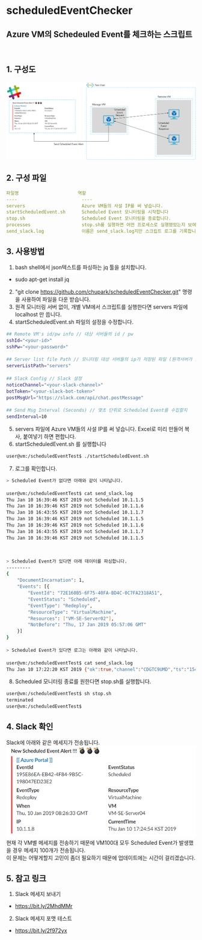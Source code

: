# scheduledEventChecker

## Azure VM의 Schedeuled Event를 체크하는 스크립트
<br>

## 1. 구성도
<img src=https://github.com/chupark/scheduledEventChecker/blob/master/images/send_slack.png />

## 2. 구성 파일
````yaml
파일명                      역할
----                        ----
servers                     Azure VM들의 사설 IP를 써 넣습니다.
startScheduledEvent.sh      Scheduled Event 모니터링을 시작합니다
stop.sh                     Scheduled Event 모니터링을 종료합니다.
processes                   stop.sh를 실행하면 어떤 프로세스로 실행됐었는지 보여줍니다.
send_slack.log              이름은 send_slack.log지만 스크립트 로그를 기록합니다.
````

## 3. 사용방법
1. bash shell에서 json텍스트를 파싱하는 jq 툴을 설치합니다.
- sudo apt-get install jq
2. "git clone https://github.com/chupark/scheduledEventChecker.git" 명령을 사용하여 파일을 다운 받습니다.
3. 원격 모니터링 서버 없이, 개별 VM에서 스크립트를 실행한다면 servers 파일에 localhost 만 씁니다.
4. startScheduledEvent.sh 파일의 설정을 수정합니다.
````bash
## Remote VM's id/pw info // 대상 서버들의 id / pw
sshId="<your-id>"
sshPw="<your-password>"

## Server list file Path // 모니터링 대상 서버들의 ip가 저장된 파일 (원격서버가 없을시 servers 파일 내에 localhost만 작성)
serverListPath="servers"

## Slack Config // Slack 설정
noticeChannel="<your-slack-channel>"
botToken="<your-slack-bot-token>"
postMsgUrl="https://slack.com/api/chat.postMessage"

## Send Msg Interval (Seconds) // 몇초 단위로 Scheduled Event를 수집할지
sendInterval=10
````
5. servers 파일에 Azure VM들의 사설 IP를 써 넣습니다. Excel로 미리 만들어 복사, 붙여넣기 하면 편합니다.
6. startScheduledEvent.sh 를 실행합니다 
````bash
user@vm:/scheduledEventTest$ ./startScheduledEvent.sh
````
7. 로그를 확인합니다.
````bash
> Scheduled Event가 없다면 아래와 같이 나타납니다.

user@vm:/scheduledEventTest$ cat send_slack.log
Thu Jan 10 16:39:46 KST 2019 not Scheduled 10.1.1.5
Thu Jan 10 16:39:46 KST 2019 not Scheduled 10.1.1.6
Thu Jan 10 16:43:55 KST 2019 not Scheduled 10.1.1.7
Thu Jan 10 16:39:46 KST 2019 not Scheduled 10.1.1.5
Thu Jan 10 16:39:46 KST 2019 not Scheduled 10.1.1.6
Thu Jan 10 16:43:55 KST 2019 not Scheduled 10.1.1.7
Thu Jan 10 16:39:46 KST 2019 not Scheduled 10.1.1.5
````
<br>

````bash
> Scheduled Event가 있다면 아래 데이터를 파싱합니다.
---------
{
	"DocumentIncarnation": 1,
	"Events": [{
		"EventId": "72E160B5-6F75-40FA-BD4C-0C7FA2318A51",
		"EventStatus": "Scheduled",
		"EventType": "Redeploy",
		"ResourceType": "VirtualMachine",
		"Resources": ["VM-SE-Server02"],
		"NotBefore": "Thu, 17 Jan 2019 05:57:06 GMT"
	}]
}

> Scheduled Event가 있다면 로그는 아래와 같이 나타납니다.

user@vm:/scheduledEventTest$ cat send_slack.log
Thu Jan 10 17:22:20 KST 2019 {"ok":true,"channel":"CDGTC9UMD","ts":"1547108541.013800","message":{"type":"message","subtype":"bot_message","text":"*New Scheduled Event Alert !!! :bomb::bomb::bomb:*","ts":"1547108541.013800","username":"grafana_noti","bot_id":"BDF3XC196","attachments":[{"title":"[[ Azure Portal ]]","id":1,"title_link":"https:\/\/portal.azure.com","color":"f44242","fields":[{"title":"EventId","value":"195E86EA-EB42-4F84-9B5C-198047ED23E2","short":true},{"title":"EventStatus","value":"Scheduled","short":true},{"title":"EventType","value":"Redeploy","short":true},{"title":"ResourceType","value":"VirtualMachine","short":true},{"title":"When","value":"Thu, 10 Jan 2019 08:26:33 GMT","short":true},{"title":"VM","value":"VM-SE-Server04","short":true},{"title":"IP","value":"10.1.1.8","short":true},{"title":"CurrentTime","value":"Thu Jan 10 17:22:20 KST 2019","short":true}],"fallback":"[[ Azure Portal ]]"}]},"warning":"missing_charset","response_metadata":{"warnings":["missing_charset"]}}

````
8. Scheduled 모니터링 종료를 원한다면 stop.sh를 실행합니다.
````bash
user@vm:/scheduledEventTest$ sh stop.sh
terminated
user@vm:/scheduledEventTest$
````

## 4. Slack 확인
Slack에 아래와 같은 메세지가 전송됩니다.
<br>
<img src=https://github.com/chupark/scheduledEventChecker/blob/master/images/slackImage.png />
<br>
현재 각 VM별 메세지를 전송하기 때문에 VM100대 모두 Scheduled Event가 발생했을 경우 메세지 100개가 전송됩니다. <br>
이 문제는 어떻게할지 고민이 좀더 필요하기 때문에 업데이트에는 시간이 걸리겠습니다.

## 5. 참고 링크
1. Slack 메세지 보내기
- https://bit.ly/2MhdMMr
2. Slack 메세지 포맷 테스트
- https://bit.ly/2f972yx
